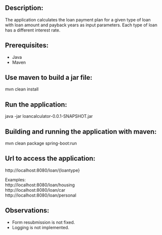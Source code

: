 ## Description:
The application calculates the loan payment plan for a given 
type of loan with loan amount and payback years as input parameters.
Each type of loan has a different interest rate.

## Prerequisites:
- Java
- Maven

## Use maven to build a jar file:
mvn clean install

## Run the application:
java -jar loancalculator-0.0.1-SNAPSHOT.jar

## Building and running the application with maven:
mvn clean package spring-boot:run

## Url to access the application:
http://localhost:8080/loan/{loantype}

Examples: </br>
http://localhost:8080/loan/housing </br>
http://localhost:8080/loan/car </br>
http://localhost:8080/loan/personal </br>

## Observations:
- Form resubmission is not fixed.
- Logging is not implemented.
